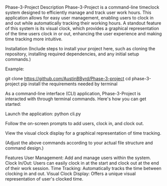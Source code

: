 Phase-3-Project
Description
Phase-3-Project is a command-line timeclock system designed to efficiently manage and track user work hours. This application allows for easy user management, enabling users to clock in and out while automatically tracking their working hours. A standout feature of this system is its visual clock, which provides a graphical representation of the time users clock in or out, enhancing the user experience and making time tracking more intuitive.

Installation
(Include steps to install your project here, such as cloning the repository, installing required dependencies, and any initial setup commands.)

Example:

git clone https://github.com/AustinBByrd/Phase-3-project
cd phase-3-project
pip install the requirements needed by terminal

As a command-line interface (CLI) application, Phase-3-Project is interacted with through terminal commands. Here's how you can get started:

Launch the application:
python cli.py

Follow the on-screen prompts to add users, clock in, and clock out.

View the visual clock display for a graphical representation of time tracking.

(Adjust the above commands according to your actual file structure and command design.)

Features
User Management: Add and manage users within the system.
Clock In/Out: Users can easily clock in at the start and clock out at the end of their work session.
Time Tracking: Automatically tracks the time between clocking in and out.
Visual Clock Display: Offers a unique visual representation of user's clocked time.
